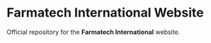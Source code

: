 # Farmatech International Website

Official repository for the **Farmatech International** website.

